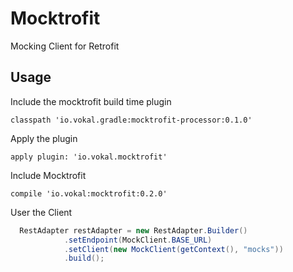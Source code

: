 Mocktrofit
==========

Mocking Client for Retrofit

Usage
-----

Include the mocktrofit build time plugin

```
classpath 'io.vokal.gradle:mocktrofit-processor:0.1.0'
```

Apply the plugin

```
apply plugin: 'io.vokal.mocktrofit'
```

Include Mocktrofit

```
compile 'io.vokal:mocktrofit:0.2.0'
```

User the Client

```java
  RestAdapter restAdapter = new RestAdapter.Builder()
            .setEndpoint(MockClient.BASE_URL)
            .setClient(new MockClient(getContext(), "mocks"))
            .build();
```

